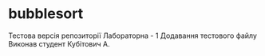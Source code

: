 # bubblesort
Тестова версія репозиторії
Лабораторна - 1
Додавання тестового файлу 
Виконав студент Кубітович А.
